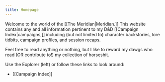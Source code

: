 ```yaml
---
title: Homepage
---
```

Welcome to the world of the [[The Meridian|Meridian.]] This website contains any and all information pertinent to my D&D [[Campaign Index|campaigns,]] including (but not limited to) character backstories, lore tidbits, campaign profiles, and session recaps.

Feel free to read anything or nothing, but I like to reward my dawgs who read (OR contribute to!) my collection of horseshit.

Use the Explorer (left) or follow these links to look around:

* [[Campaign Index]]